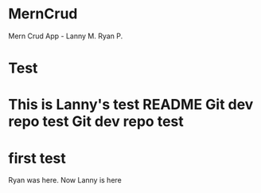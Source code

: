 # MernCrud
Mern Crud App - Lanny M. Ryan P.

# Test
This is Lanny's test README
Git dev repo test
Git dev repo test
=======
first test
=======

Ryan was here.
Now Lanny is here

